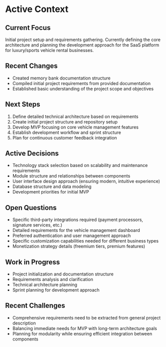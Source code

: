 # Active Context

## Current Focus
Initial project setup and requirements gathering. Currently defining the core architecture and planning the development approach for the SaaS platform for luxury/sports vehicle rental businesses.

## Recent Changes
- Created memory bank documentation structure
- Compiled initial project requirements from provided documentation
- Established basic understanding of the project scope and objectives

## Next Steps
1. Define detailed technical architecture based on requirements
2. Create initial project structure and repository setup
3. Develop MVP focusing on core vehicle management features
4. Establish development workflow and sprint structure
5. Plan for continuous customer feedback integration

## Active Decisions
- Technology stack selection based on scalability and maintenance requirements
- Module structure and relationships between components
- User interface design approach (ensuring modern, intuitive experience)
- Database structure and data modeling
- Development priorities for initial MVP

## Open Questions
- Specific third-party integrations required (payment processors, signature services, etc.)
- Detailed requirements for the vehicle management dashboard
- Preferred authentication and user management approach
- Specific customization capabilities needed for different business types
- Monetization strategy details (freemium tiers, premium features)

## Work in Progress
- Project initialization and documentation structure
- Requirements analysis and clarification
- Technical architecture planning
- Sprint planning for development approach

## Recent Challenges
- Comprehensive requirements need to be extracted from general project description
- Balancing immediate needs for MVP with long-term architecture goals
- Planning for modularity while ensuring efficient integration between components 